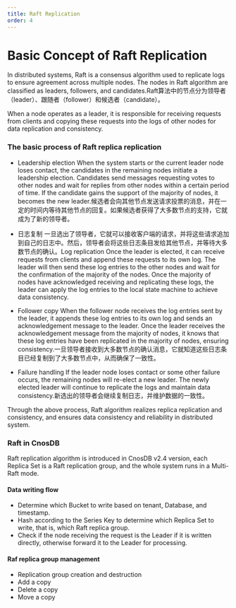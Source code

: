 ```yaml
---
title: Raft Replication
order: 4
---
```


# Basic Concept of Raft Replication

In distributed systems, Raft is a consensus algorithm used to replicate logs to ensure agreement across multiple nodes. The nodes in Raft algorithm are classified as leaders, followers, and candidates.Raft算法中的节点分为领导者（leader）、跟随者（follower）和候选者（candidate）。

When a node operates as a leader, it is responsible for receiving requests from clients and copying these requests into the logs of other nodes for data replication and consistency.

### The basic process of Raft replica replication

- Leadership election
  When the system starts or the current leader node loses contact, the candidates in the remaining nodes initiate a leadership election. Candidates send messages requesting votes to other nodes and wait for replies from other nodes within a certain period of time. If the candidate gains the support of the majority of nodes, it becomes the new leader.候选者会向其他节点发送请求投票的消息，并在一定的时间内等待其他节点的回复。如果候选者获得了大多数节点的支持，它就成为了新的领导者。

- 日志复制
  一旦选出了领导者，它就可以接收客户端的请求，并将这些请求追加到自己的日志中。然后，领导者会将这些日志条目发给其他节点，并等待大多数节点的确认。Log replication
  Once the leader is elected, it can receive requests from clients and append these requests to its own log. The leader will then send these log entries to the other nodes and wait for the confirmation of the majority of the nodes. Once the majority of nodes have acknowledged receiving and replicating these logs, the leader can apply the log entries to the local state machine to achieve data consistency.

- Follower copy
  When the follower node receives the log entries sent by the leader, it appends these log entries to its own log and sends an acknowledgement message to the leader. Once the leader receives the acknowledgement message from the majority of nodes, it knows that these log entries have been replicated in the majority of nodes, ensuring consistency.一旦领导者接收到大多数节点的确认消息，它就知道这些日志条目已经复制到了大多数节点中，从而确保了一致性。

- Failure handling
  If the leader node loses contact or some other failure occurs, the remaining nodes will re-elect a new leader. The newly elected leader will continue to replicate the logs and maintain data consistency.新选出的领导者会继续复制日志，并维护数据的一致性。

Through the above process, Raft algorithm realizes replica replication and consistency, and ensures data consistency and reliability in distributed system.

### Raft in CnosDB

Raft replication algorithm is introduced in CnosDB v2.4 version, each Replica Set is a Raft replication group, and the whole system runs in a Multi-Raft mode.

#### Data writing flow

- Determine which Bucket to write based on tenant, Database, and timestamp.
- Hash according to the Series Key to determine which Replica Set to write, that is, which Raft replica group.
- Check if the node receiving the request is the Leader if it is written directly, otherwise forward it to the Leader for processing.

#### Raf replica group management

- Replication group creation and destruction
- Add a copy
- Delete a copy
- Move a copy
